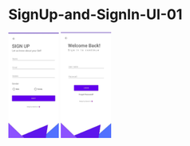 # SignUp-and-SignIn-UI-01


<div float="left">
    <img src="ss1.jpeg" style="width:20%">
    <img src="ss2.jpeg" style="width:20%">
</div>



</body>
</html>
